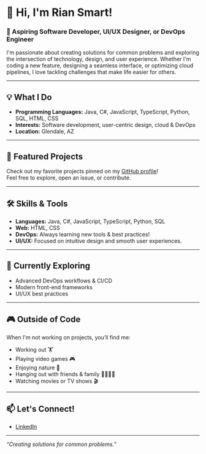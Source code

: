 # 👋 Hi, I'm Rian Smart!

### 🚀 Aspiring Software Developer, UI/UX Designer, or DevOps Engineer

I'm passionate about creating solutions for common problems and exploring the intersection of technology, design, and user experience. Whether I'm coding a new feature, designing a seamless interface, or optimizing cloud pipelines, I love tackling challenges that make life easier for others.

---

## 💡 What I Do

- **Programming Languages:** Java, C#, JavaScript, TypeScript, Python, SQL, HTML, CSS
- **Interests:** Software development, user-centric design, cloud & DevOps
- **Location:** Glendale, AZ

---

## 📌 Featured Projects

Check out my favorite projects pinned on my [GitHub profile](https://github.com/riiansmart?tab=pinned)!  
Feel free to explore, open an issue, or contribute.

---

## 🛠️ Skills & Tools

- **Languages:** Java, C#, JavaScript, TypeScript, Python, SQL
- **Web:** HTML, CSS
- **DevOps:** Always learning new tools & best practices!
- **UI/UX:** Focused on intuitive design and smooth user experiences.

---

## 🌱 Currently Exploring

- Advanced DevOps workflows & CI/CD
- Modern front-end frameworks
- UI/UX best practices

---

## 🎮 Outside of Code

When I'm not working on projects, you’ll find me:
- Working out 🏋️
- Playing video games 🎮
- Enjoying nature 🌲
- Hanging out with friends & family 👨‍👩‍👦‍👦
- Watching movies or TV shows 🎬

---

## 📫 Let's Connect!

- [LinkedIn](https://www.linkedin.com/in/michael-smart-47576a264/)

---

_“Creating solutions for common problems.”_
